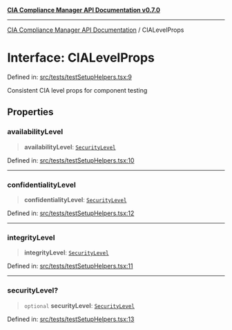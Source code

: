 [**CIA Compliance Manager API Documentation v0.7.0**](../README.md)

***

[CIA Compliance Manager API Documentation](../globals.md) / CIALevelProps

# Interface: CIALevelProps

Defined in: [src/tests/testSetupHelpers.tsx:9](https://github.com/Hack23/cia-compliance-manager/blob/main/src/tests/testSetupHelpers.tsx#L9)

Consistent CIA level props for component testing

## Properties

### availabilityLevel

> **availabilityLevel**: [`SecurityLevel`](../type-aliases/SecurityLevel.md)

Defined in: [src/tests/testSetupHelpers.tsx:10](https://github.com/Hack23/cia-compliance-manager/blob/main/src/tests/testSetupHelpers.tsx#L10)

***

### confidentialityLevel

> **confidentialityLevel**: [`SecurityLevel`](../type-aliases/SecurityLevel.md)

Defined in: [src/tests/testSetupHelpers.tsx:12](https://github.com/Hack23/cia-compliance-manager/blob/main/src/tests/testSetupHelpers.tsx#L12)

***

### integrityLevel

> **integrityLevel**: [`SecurityLevel`](../type-aliases/SecurityLevel.md)

Defined in: [src/tests/testSetupHelpers.tsx:11](https://github.com/Hack23/cia-compliance-manager/blob/main/src/tests/testSetupHelpers.tsx#L11)

***

### securityLevel?

> `optional` **securityLevel**: [`SecurityLevel`](../type-aliases/SecurityLevel.md)

Defined in: [src/tests/testSetupHelpers.tsx:13](https://github.com/Hack23/cia-compliance-manager/blob/main/src/tests/testSetupHelpers.tsx#L13)
